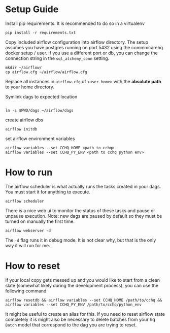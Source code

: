 # Setup Guide

Install pip requirements. It is recommended to do so in a virtualenv

```
pip install -r requirements.txt
```

Copy included airflow configuration into airflow directory.
The setup assumes you have postgres running on port 5432 using the commmcarehq docker setup / user.
If you use a different port or db, you can change the connection string in the `sql_alchemy_conn` setting.

```
mkdir ~/airflow/
cp airflow.cfg ~/airflow/airflow.cfg
```

Replace all instances in `airflow.cfg` of `<user_home>` with the **absolute path** to your home directory.

Symlink dags to expected location

```

ln -s $PWD/dags ~/airflow/dags
```

create airflow dbs

```
airflow initdb
```

set airflow environment variables

```
airflow variables --set CCHQ_HOME <path to cchq>
airflow variables --set CCHQ_PY_ENV <path to cchq python env>
```

# How to run

The airflow scheduler is what actually runs the tasks created in your dags. You must start it for anything to execute.

```
airflow scheduler
```

There is a nice web ui to monitor the status of these tasks and pause or unpause execution. Note: new dags are paused by default so they must be turned on manually the first time.

```
airflow webserver -d
```

The `-d` flag runs it in debug mode. It is not clear why, but that is the only way it will run for me.

# How to reset

If your local copy gets messed up and you would like to start from a clean slate (somewhat likely during the development process), you can use the following command

```
airflow resetdb && airflow variables --set CCHQ_HOME /path/to/cchq && airflow variables --set CCHQ_PY_ENV /path/to/cchq/python_env
```

It might be useful to create an alias for this. If you need to reset airflow state completely it is might also be necessary to delete batches from your hq `Batch` model that correspond to the dag you are trying to reset.
